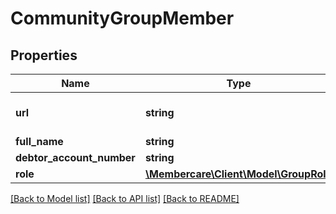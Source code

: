 # CommunityGroupMember

## Properties
Name | Type | Description | Notes
------------ | ------------- | ------------- | -------------
**url** | **string** | The link to the current resource | [optional] 
**full_name** | **string** |  | [optional] 
**debtor_account_number** | **string** |  | [optional] 
**role** | [**\Membercare\Client\Model\GroupRole**](GroupRole.md) |  | [optional] 

[[Back to Model list]](../../README.md#documentation-for-models) [[Back to API list]](../../README.md#documentation-for-api-endpoints) [[Back to README]](../../README.md)

